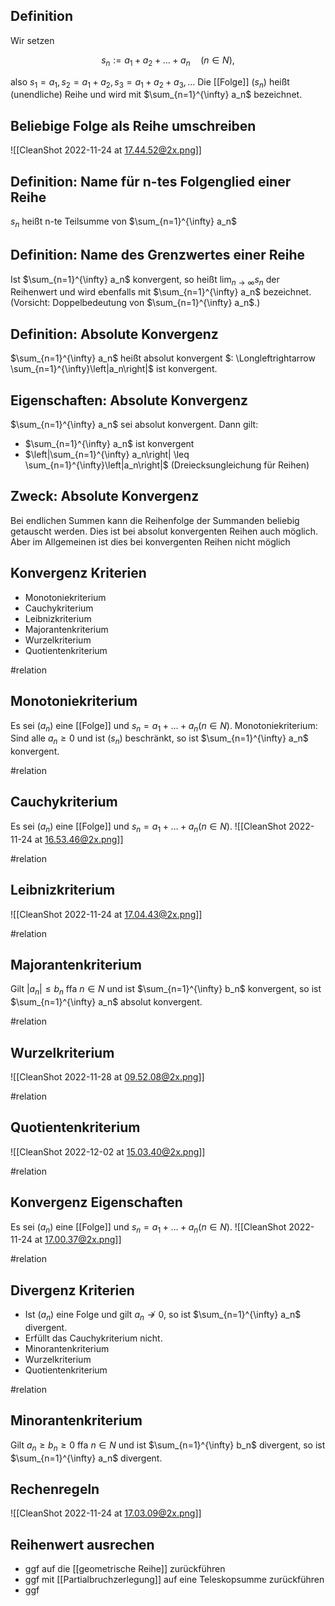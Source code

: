 ## Definition

Wir setzen

$$
s_n:=a_1+a_2+\ldots+a_n \quad(n \in N ),
$$

also $s_1=a_1, s_2=a_1+a_2, s_3=a_1+a_2+a_3, \ldots$ Die [[Folge]] $\left(s_n\right)$ heißt (unendliche)
Reihe und wird mit $\sum_{n=1}^{\infty} a_n$ bezeichnet.

## Beliebige Folge als Reihe umschreiben

![[CleanShot 2022-11-24 at 17.44.52@2x.png]]

## Definition: Name für n-tes Folgenglied einer Reihe

$s_n$ heißt n-te Teilsumme von $\sum_{n=1}^{\infty} a_n$

## Definition: Name des Grenzwertes einer Reihe

Ist $\sum_{n=1}^{\infty} a_n$ konvergent, so heißt $\lim_{n \rightarrow \infty} s_n$ der Reihenwert und wird ebenfalls mit $\sum_{n=1}^{\infty} a_n$ bezeichnet. (Vorsicht: Doppelbedeutung von $\sum_{n=1}^{\infty} a_n$.)

## Definition: Absolute Konvergenz

$\sum_{n=1}^{\infty} a_n$ heißt absolut konvergent $: \Longleftrightarrow \sum_{n=1}^{\infty}\left|a_n\right|$ ist konvergent.

## Eigenschaften: Absolute Konvergenz

$\sum_{n=1}^{\infty} a_n$ sei absolut konvergent. Dann gilt:

- $\sum_{n=1}^{\infty} a_n$ ist konvergent
- $\left|\sum_{n=1}^{\infty} a_n\right| \leq \sum_{n=1}^{\infty}\left|a_n\right|$ (Dreiecksungleichung für Reihen)

## Zweck: Absolute Konvergenz

Bei endlichen Summen kann die Reihenfolge der Summanden beliebig getauscht werden. Dies ist bei absolut konvergenten Reihen auch möglich. Aber im Allgemeinen ist dies bei konvergenten Reihen nicht möglich

## Konvergenz Kriterien

- Monotoniekriterium
- Cauchykriterium
- Leibnizkriterium
- Majorantenkriterium
- Wurzelkriterium
- Quotientenkriterium

#relation

## Monotoniekriterium

Es sei $\left(a_n\right)$ eine [[Folge]] und $s_n=a_1+\ldots+a_n(n \in N )$.
Monotoniekriterium: Sind alle $a_n \geq 0$ und ist $\left(s_n\right)$ beschränkt, so ist $\sum_{n=1}^{\infty} a_n$ konvergent.

#relation

## Cauchykriterium

Es sei $\left(a_n\right)$ eine [[Folge]] und $s_n=a_1+\ldots+a_n(n \in N )$.
![[CleanShot 2022-11-24 at 16.53.46@2x.png]]

#relation

## Leibnizkriterium

![[CleanShot 2022-11-24 at 17.04.43@2x.png]]

#relation

## Majorantenkriterium

Gilt $\left|a_n\right| \leq b_n$ ffa $n \in N$ und ist $\sum_{n=1}^{\infty} b_n$ konvergent, so ist $\sum_{n=1}^{\infty} a_n$ absolut konvergent.

#relation

## Wurzelkriterium

![[CleanShot 2022-11-28 at 09.52.08@2x.png]]

#relation

## Quotientenkriterium

![[CleanShot 2022-12-02 at 15.03.40@2x.png]]

#relation

## Konvergenz Eigenschaften

Es sei $\left(a_n\right)$ eine [[Folge]] und $s_n=a_1+\ldots+a_n(n \in N )$.
![[CleanShot 2022-11-24 at 17.00.37@2x.png]]

#relation

## Divergenz Kriterien

- Ist $\left(a_n\right)$ eine Folge und gilt $a_n \not \rightarrow 0$, so ist $\sum_{n=1}^{\infty} a_n$ divergent.
- Erfüllt das Cauchykriterium nicht.
- Minorantenkriterium
- Wurzelkriterium
- Quotientenkriterium

#relation

## Minorantenkriterium

Gilt $a_n \geq b_n \geq 0$ ffa $n \in N$ und ist $\sum_{n=1}^{\infty} b_n$ divergent, so ist $\sum_{n=1}^{\infty} a_n$ divergent.

## Rechenregeln

![[CleanShot 2022-11-24 at 17.03.09@2x.png]]

## Reihenwert ausrechen

- ggf auf die [[geometrische Reihe]] zurückführen
- ggf mit [[Partialbruchzerlegung]] auf eine Teleskopsumme zurückführen
- ggf
